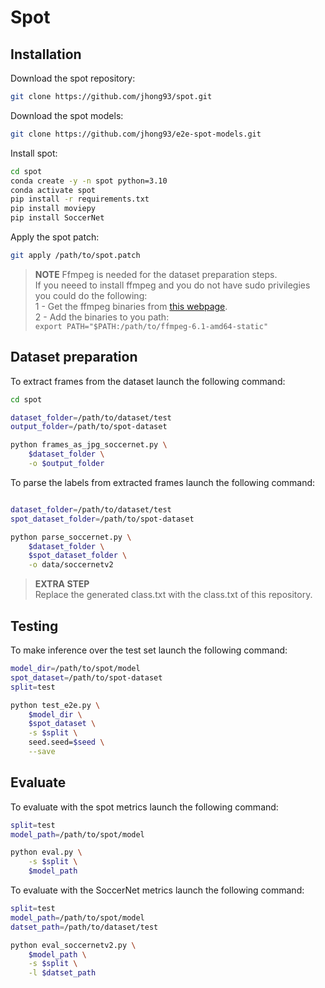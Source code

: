 # Spot

## Installation

Download the spot repository:

```bash
git clone https://github.com/jhong93/spot.git
```

Download the spot models:

```bash
git clone https://github.com/jhong93/e2e-spot-models.git
```

Install spot:

```bash
cd spot
conda create -y -n spot python=3.10
conda activate spot
pip install -r requirements.txt
pip install moviepy
pip install SoccerNet
```

Apply the spot patch:

```bash
git apply /path/to/spot.patch
```

> **NOTE**
Ffmpeg is needed for the dataset preparation steps.\
If you neeed to install ffmpeg and you do not have sudo privilegies you could do the following:\
1 - Get the ffmpeg binaries from [this webpage](https://johnvansickle.com/ffmpeg/).\
2 - Add the binaries to you path:\
`export PATH="$PATH:/path/to/ffmpeg-6.1-amd64-static"`

## Dataset preparation

To extract frames from the dataset launch the following command:

```bash
cd spot

dataset_folder=/path/to/dataset/test
output_folder=/path/to/spot-dataset

python frames_as_jpg_soccernet.py \
    $dataset_folder \
    -o $output_folder
```

To parse the labels from extracted frames launch the following command:

```bash

dataset_folder=/path/to/dataset/test
spot_dataset_folder=/path/to/spot-dataset

python parse_soccernet.py \
    $dataset_folder \
    $spot_dataset_folder \
    -o data/soccernetv2
```

> **EXTRA STEP**\
Replace the generated class.txt with the class.txt of this repository.

## Testing

To make inference over the test set launch the following command:

```bash
model_dir=/path/to/spot/model
spot_dataset=/path/to/spot-dataset
split=test

python test_e2e.py \
    $model_dir \
    $spot_dataset \
    -s $split \
    seed.seed=$seed \
    --save
```

## Evaluate

To evaluate with the spot metrics launch the following command:

```bash
split=test
model_path=/path/to/spot/model

python eval.py \
    -s $split \
    $model_path
```

To evaluate with the SoccerNet metrics launch the following command:

```bash
split=test
model_path=/path/to/spot/model
datset_path=/path/to/dataset/test

python eval_soccernetv2.py \
    $model_path \
    -s $split \
    -l $datset_path
```

